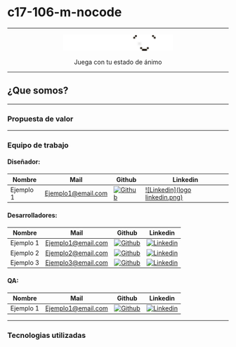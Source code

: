 # c17-106-m-nocode

--------------

<p align="center">
  <img src="Logo Playmood.png" alt="Logo del proyecto" width="250">
</p>
<p align="center">Juega con tu estado de ánimo</p>

--------------
## ¿Que somos?

--------------
### Propuesta de valor
--------------






### Equipo de trabajo

#### Diseñador:
| Nombre   | Mail                | Github                                  | Linkedin                                |
|----------|---------------------|-----------------------------------------|-----------------------------------------|
| Ejemplo 1 | Ejemplo1@email.com  | [![Github](ruta/al/logo/github.png)](enlace/al/perfil/github)   | [![Linkedin](logo linkedin.png)](enlace/al/perfil/linkedin)|


#### Desarrolladores:
| Nombre   | Mail                | Github                                  | Linkedin                                |
|----------|---------------------|-----------------------------------------|-----------------------------------------|
| Ejemplo 1 | Ejemplo1@email.com  | [![Github](ruta/al/logo/github.png)](enlace/al/perfil/github)   | [![Linkedin](ruta/al/logo/linkedin.png)](enlace/al/perfil/linkedin)|
| Ejemplo 2 | Ejemplo2@email.com  | [![Github](ruta/al/logo/github.png)](enlace/al/perfil/github)   | [![Linkedin](ruta/al/logo/linkedin.png)](enlace/al/perfil/linkedin)|
| Ejemplo 3 | Ejemplo3@email.com  | [![Github](ruta/al/logo/github.png)](enlace/al/perfil/github)   | [![Linkedin](ruta/al/logo/linkedin.png)](enlace/al/perfil/linkedin)|

#### QA:
| Nombre   | Mail                | Github                                  | Linkedin                                |
|----------|---------------------|-----------------------------------------|-----------------------------------------|
| Ejemplo 1 | Ejemplo1@email.com  | [![Github](ruta/al/logo/github.png)](enlace/al/perfil/github)   | [![Linkedin](ruta/al/logo/linkedin.png)](enlace/al/perfil/linkedin)|

--------------
### Tecnologias utilizadas
